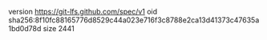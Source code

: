 version https://git-lfs.github.com/spec/v1
oid sha256:8f10fc88165776d8529c44a023e716f3c8788e2ca13d41373c47635a1bd0d78d
size 2441
